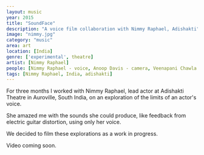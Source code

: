 ```yaml
---
layout: music
year: 2015
title: "SoundFace"
description: "A voice film collaboration with Nimmy Raphael, Adishakti"
image: "nimmy.jpg"
category: "music"
area: art
location: [India]
genre: ['experimental', theatre]
artist: [Nimmy Raphael]
people: [Nimmy Raphael - voice, Anoop Davis - camera, Veenapani Chawla - inspiration]
tags: [Nimmy Raphael, India, adishakti]
---
```


For three months I worked with Nimmy Raphael, lead actor at Adishakti Theatre in Auroville, South India, on an exploration of the limits of an actor's voice.

She amazed me with the sounds she could produce, like feedback from electric guitar distortion, using only her voice.

We decided to film these explorations as a work in progress.

Video coming soon.